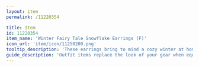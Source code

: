 ```yaml
---
layout: item
permalink: /11220354

title: Item
id: 11220354
item_name: 'Winter Fairy Tale Snowflake Earrings (F)'
icon_url: 'item/icon/11250200.png'
tooltip_description: 'These earrings bring to mind a cozy winter at home.'
guide_description: 'Outfit items replace the look of your gear when equipped.'
---
```

